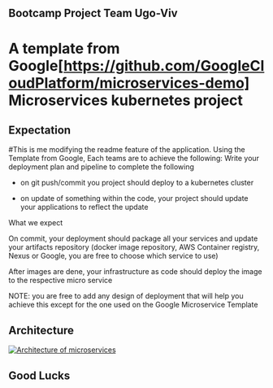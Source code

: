 
## Bootcamp Project Team Ugo-Viv
# A template from Google[https://github.com/GoogleCloudPlatform/microservices-demo] Microservices kubernetes project

## Expectation
#This is me modifying the readme feature of the application.
Using the Template from Google, Each teams are to achieve the following: Write your deployment plan and pipeline to complete the following
- on git push/commit you project should deploy to a kubernetes cluster

- on update of something within the code, your project should update your applications to reflect the update

What we expect

On commit, your deployment should package all your services and update your artifacts repository (docker image repository, AWS Container registry, Nexus or Google, you are free to choose which service to use)

After images are dene, your infrastructure as code should deploy the image to the respective micro service

NOTE: you are free to add any design of deployment that will help you achieve this except for the one used on the Google Microservice Template


## Architecture

 
[![Architecture of
microservices](./architecture-diagram.png)](./architecture-diagram.png)

## Good Lucks
